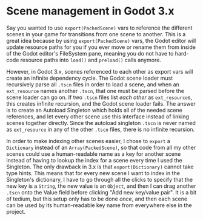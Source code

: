# Scene management in Godot 3.x

Say you wanted to use `export(PackedScene)` vars to reference the different scenes in your game for transitions from one scene to another.  This is a great idea because by using `export(PackedScene)` vars, the Godot editor will update resource paths for you if you ever move or rename them from inside of the Godot editor's FileSystem pane, meaning you do not have to hard-code resource paths into `load()` and `preload()` calls anymore.

However, in Godot 3.x, scenes referenced to each other as export vars will create an infinite dependency cycle.  The Godot scene loader must recursively parse all `.tscn` files in order to load a scene, and when an `ext_resource` names another `.tscn`, that one must be parsed before the scene loader can go on.  If two `.tscn` files list *each other* as `ext_resource`s, this creates infinite recursion, and the Godot scene loader fails.  The answer is to create an Autoload Singleton which holds all of the needed scene references, and let every other scene use this interface instead of linking scenes together directly.  Since the autoload singleton `.tscn` is never named as `ext_resource` in any of the other `.tscn` files, there is no infinite recursion.

In order to make indexing other scenes easier, I chose to `export` a `Dictionary` instead of an `Array(PackedScene)`, so that code from all my other scenes could use a human-readable name as a key for another scene instead of having to lookup the index for a scene every time I used the Singleton.  The only drawback in 3.x is that `export(Dictionary)` cannot take type hints.  This means that for every new scene I want to index in the Singleton's dictionary, I have to go through all the clicks to specify that the new key is a `String`, the new value is an `Object`, and then I can drag another `.tscn` onto the Value field before clicking "Add new key/value pair".  It is a bit of tedium, but this setup only has to be done *once*, and then each scene can be used by its human-readable key name from everywhere else in the project.
